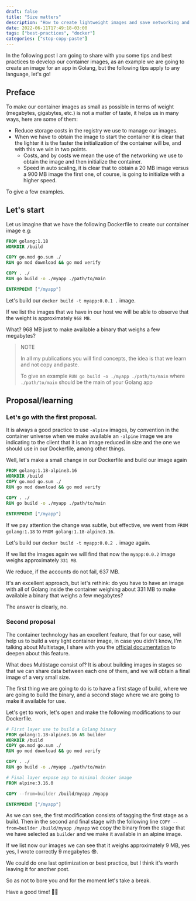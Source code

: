 ```yaml
---
draft: false
title: "Size matters"
description: "How to create lightweight images and save networking and storage transfer."
date: 2022-06-11T17:49:18-03:00
tags: ["best-practices", "docker"]
categories: ["stop-copy-paste"]
---
```

In the following post I am going to share with you some tips and best practices to develop our container images, 
as an example we are going to create an image for an app in Golang, but the following tips apply to any language, let's go!

## Preface

To make our container images as small as possible in terms of weight (megabytes, gigabytes, etc.) 
is not a matter of taste, it helps us in many ways, here are some of them:
- Reduce storage costs in the registry we use to manage our images.
- When we have to obtain the image to start the container it is clear that the lighter it is the faster the 
initialization of the container will be, and with this we win in two points.
  - Costs, and by costs we mean the use of the networking we use to obtain the image and then initialize the container.
  - Speed in auto scaling, it is clear that to obtain a 20 MB image versus a 900 MB image the first one, of course, 
  is going to initialize with a higher speed.

To give a few examples.

## Let's start

Let us imagine that we have the following Dockerfile to create our container image e.g:

```dockerfile
FROM golang:1.18
WORKDIR /build

COPY go.mod go.sum ./
RUN go mod download && go mod verify

COPY . ./
RUN go build -o ./myapp ./path/to/main

ENTRYPOINT ["/myapp"]
```
Let's build our `docker build -t myapp:0.0.1 .` image.

If we list the images that we have in our host we will be able to observe that the weight is approximately `968 MB`.

What? 968 MB just to make available a binary that weighs a few megabytes?

>NOTE
> 
> In all my publications you will find concepts, the idea is that we learn and not copy and paste.
> 
> To give an example `RUN go build -o ./myapp ./path/to/main` where `./path/to/main` should be the main of 
> your Golang app

## Proposal/learning

### Let's go with the first proposal.

It is always a good practice to use `-alpine` images, by convention in the container universe when we make available 
an `-alpine` image we are indicating to the client that it is an image reduced in size and the one we should use in 
our Dockerfile, among other things.

Well, let's make a small change in our Dockerfile and build our image again

```dockerfile
FROM golang:1.18-alpine3.16
WORKDIR /build
COPY go.mod go.sum ./
RUN go mod download && go mod verify

COPY . ./
RUN go build -o ./myapp ./path/to/main

ENTRYPOINT ["/myapp"]
```

If we pay attention the change was subtle, but effective, we went from `FROM golang:1.18` to 
`FROM golang:1.18-alpine3.16`.

Let's build our `docker build -t myapp:0.0.2 .` image again. 

If we list the images again we will find that now the `myapp:0.0.2` image weighs approximately `331 MB`.

We reduce, if the accounts do not fail, 637 MB.

It's an excellent approach, but let's rethink: do you have to have an image with all of Golang inside 
the container weighing about 331 MB to make available a binary that weighs a few megabytes?

The answer is clearly, no.

### Second proposal

The container technology has an excellent feature, that for our case, will help us to build a very light 
container image, in case you didn't know, I'm talking about Multistage, I share with you the 
[official documentation](https://docs.docker.com/develop/develop-images/multistage-build/) 
to deepen about this feature.

What does Multistage consist of? It is about building images in stages so that we can share data between each 
one of them, and we will obtain a final image of a very small size.

The first thing we are going to do is to have a first stage of build, where we are going to build the binary, 
and a second stage where we are going to make it available for use.

Let's get to work, let's open and make the following modifications to our Dockerfile.

```dockerfile
# First layer use to build a Golang binary
FROM golang:1.18-alpine3.16 AS builder
WORKDIR /build
COPY go.mod go.sum ./
RUN go mod download && go mod verify

COPY . ./
RUN go build -o ./myapp ./path/to/main

# Final layer expose app to minimal docker image
FROM alpine:3.16.0

COPY --from=builder /build/myapp /myapp

ENTRYPOINT ["/myapp"]
```

As we can see, the first modification consists of tagging the first stage as a build.
Then in the second and final stage with the following line `COPY --from=builder /build/myapp /myapp` we copy 
the binary from the stage that we have selected as `builder` and we make it available in an alpine image.

If we list now our images we can see that it weighs approximately 9 MB, yes yes, 
I wrote correctly 9 megabytes :sunglasses:.

We could do one last optimization or best practice, but I think it's worth leaving it for another post.

So as not to bore you and for the moment let's take a break.

Have a good time! 👋🏽
